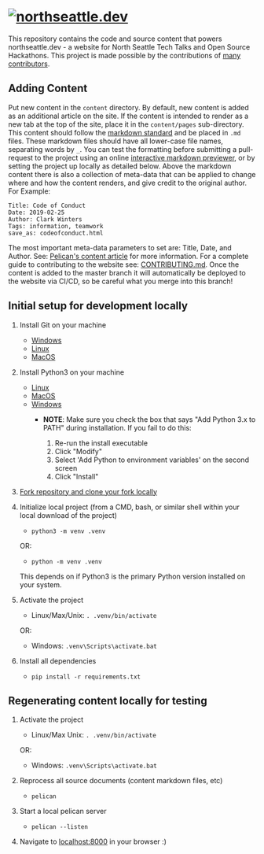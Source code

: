 [![northseattle.dev](https://raw.githubusercontent.com/north-seattle/website/master/artwork/banner.png)](https://northseattle.dev)
===================

This repository contains the code and source content that powers northseattle.dev - a website for North Seattle Tech Talks and Open Source Hackathons.
This project is made possible by the contributions of [many contributors](https://github.com/north-seattle/website/blob/master/ACKNOWLEDGEMENTS.md).


## Adding Content

Put new content in the `content` directory. By default, new content is added as an additional article on the site. If the content is intended to render as a new tab at the top of the site, place it in the `content/pages` sub-directory.
This content should follow the [markdown standard](https://commonmark.org/help/) and be placed in `.md` files. These markdown files should have all lower-case file names, separating words by `_`.
You can test the formatting before submitting a pull-request to the project using an online [interactive markdown previewer](https://spec.commonmark.org/dingus/), or by setting the project up locally as detailed below.
Above the markdown content there is also a collection of meta-data that can be applied to change where and how the content renders, and give credit to the original author.
For Example:
```
Title: Code of Conduct
Date: 2019-02-25
Author: Clark Winters
Tags: information, teamwork
save_as: codeofconduct.html
```
The most important meta-data parameters to set are: Title, Date, and Author.
See: [Pelican's content article](http://docs.getpelican.com/en/3.6.3/content.html) for more information.
For a complete guide to contributing to the website see: [CONTRIBUTING.md](https://github.com/north-seattle/website/blob/master/CONTRIBUTING.md).
Once the content is added to the master branch it will automatically be deployed to the website via CI/CD, so be careful what you merge into this branch!

## Initial setup for development locally

1. Install Git on your machine
    - [Windows](https://gitforwindows.org/)
    - [Linux](https://git-scm.com/download/linux)
    - [MacOS](https://git-scm.com/book/en/v2/Getting-Started-Installing-Git#_installing_on_macos)
2. Install Python3 on your machine
    - [Linux](https://realpython.com/installing-python/#linux)
    - [MacOS](https://realpython.com/installing-python/#macos-mac-os-x)
    - [Windows](https://realpython.com/installing-python/#windows)
        - **NOTE**: Make sure you check the box that says "Add Python 3.x to PATH" during installation.
            If you fail to do this:

            1. Re-run the install executable
            2. Click "Modify"
            3. Select 'Add Python to environment variables' on the second screen
            4. Click "Install"

3. [Fork repository and clone your fork locally](https://help.github.com/en/articles/fork-a-repo)
4. Initialize local project (from a CMD, bash, or similar shell within your local download of the project)
    - `python3 -m venv .venv`

    OR:

    - `python -m venv .venv`

    This depends on if Python3 is the primary Python version installed on your system.

5. Activate the project
    - Linux/Max/Unix: `. .venv/bin/activate`

    OR:

    - Windows: `.venv\Scripts\activate.bat`

6. Install all dependencies

    - `pip install -r requirements.txt`

## Regenerating content locally for testing

1. Activate the project
    - Linux/Max Unix: `. .venv/bin/activate`

    OR:

    - Windows: `.venv\Scripts\activate.bat`
2. Reprocess all source documents (content markdown files, etc)
    - `pelican`
3. Start a local pelican server
    - `pelican --listen`
4. Navigate to [localhost:8000](http://localhost:8000/) in your browser :)
